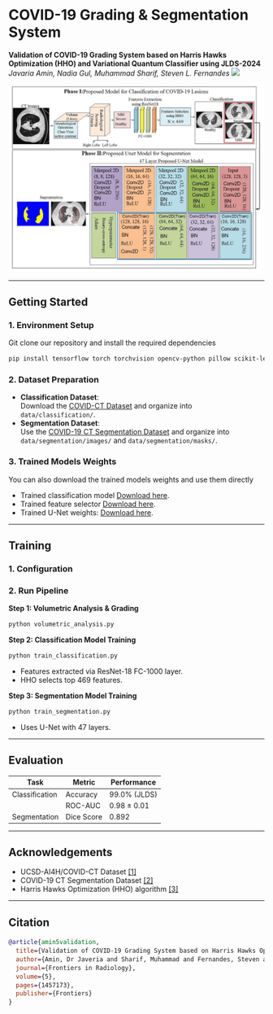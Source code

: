 
# COVID-19 Grading & Segmentation System

**Validation of COVID-19 Grading System based on Harris Hawks Optimization (HHO) and Variational Quantum Classifier using JLDS-2024**  
*Javaria Amin, Nadia Gul, Muhammad Sharif, Steven L. Fernandes* 
<a href='https://www.frontiersin.org/journals/radiology/articles/10.3389/fradi.2025.1457173/abstract'><img width='70px' src='https://www.faisafrica.com/wp-content/uploads/2020/11/frontiers-vector-logo.png'></a>

![Proposed System Architecture](system_architecture.png)

---

## Getting Started

### 1. Environment Setup
Git clone our repository and install the required dependencies
```bash
pip install tensorflow torch torchvision opencv-python pillow scikit-learn
```

### 2. Dataset Preparation
- **Classification Dataset**:  
  Download the [COVID-CT Dataset](https://www.dropbox.com/scl/fi/i4xntov2doyebjy9pos4j/dataset.zip?dl=0&e=1&rlkey=ld3vegd1ofnpupoupnia0nex2&st=nmw8a3zt) and organize into `data/classification/`.
- **Segmentation Dataset**:  
  Use the [COVID-19 CT Segmentation Dataset](http://medicalsegmentation.com/covid19/) and organize into `data/segmentation/images/` and `data/segmentation/masks/`.

### 3. Trained Models Weights
You can also download the trained models weights and use them directly
- Trained classification model [Download here](https://www.dropbox.com/scl/fi/t6b122vyhqah6l91owf5d/trained_model.pth?rlkey=i4t22i2cg311030opjd7lamw6&e=1&st=zh3vrya1&dl=0).
- Trained feature selector [Download here](https://www.dropbox.com/scl/fi/eh7xqt4m0dtiqktsdodos/feature_selector.pkl?rlkey=pou1jfqq0pw7uhlytb5uenwyh&e=1&st=fy8hqhof&dl=0).
- Trained U-Net weights: [Download here](https://www.dropbox.com/scl/fi/zmgdzjs68f3hcr8zo7kio/segmentation_model.h5?rlkey=3nxon1gwjp28iikj3wbz55m1t&e=1&st=465tz55n&dl=0).

---

## Training

### 1. Configuration

### 2. Run Pipeline
**Step 1: Volumetric Analysis & Grading**  
```bash
python volumetric_analysis.py
```

**Step 2: Classification Model Training**  
```bash
python train_classification.py
```
- Features extracted via ResNet-18 FC-1000 layer.
- HHO selects top 469 features.

**Step 3: Segmentation Model Training**  
```bash
python train_segmentation.py
```
- Uses U-Net with 47 layers.

---

## Evaluation

| Task          | Metric       | Performance   |
|---------------|--------------|---------------|
| Classification| Accuracy     | 99.0% (JLDS)  |
|               | ROC-AUC      | 0.98 ± 0.01   |
| Segmentation  | Dice Score   | 0.892         |

---

## Acknowledgements
- UCSD-AI4H/COVID-CT Dataset [[1]](https://arxiv.org/abs/2003.13865)
- COVID-19 CT Segmentation Dataset [[2]](http://medicalsegmentation.com/covid19/)
- Harris Hawks Optimization (HHO) algorithm [[3]](https://doi.org/10.1016/j.future.2019.02.028)

---

## Citation
```bibtex
@article{amin5validation,
  title={Validation of COVID-19 Grading System based on Harris Hawks Optimization (HHO) and Variational Quantum Classifier using JLDS-2024},
  author={Amin, Dr Javeria and Sharif, Muhammad and Fernandes, Steven and others},
  journal={Frontiers in Radiology},
  volume={5},
  pages={1457173},
  publisher={Frontiers}
}
```
